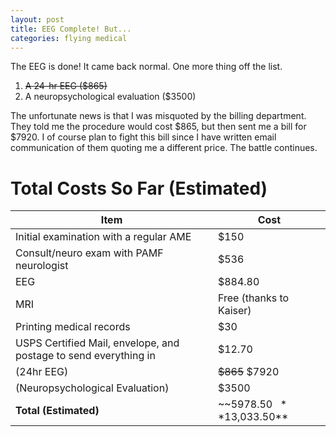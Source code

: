 ```yaml
---
layout: post
title: EEG Complete! But...
categories: flying medical
---
```


The EEG is done! It came back normal. One more thing off the list.

1. ~~A 24-hr EEG ($865)~~
2. A neuropsychological evaluation ($3500)

The unfortunate news is that I was misquoted by the billing department. They
told me the procedure would cost $865, but then sent me a bill for $7920. I of
course plan to fight this bill since I have written email communication of them
quoting me a different price. The battle continues.

# Total Costs So Far (Estimated)

| Item                                                              | Cost                        |
| ----------------------------------------------------------------- | --------------------------- |
| Initial examination with a regular AME                            | $150                        |
| Consult/neuro exam with PAMF neurologist                          | $536                        |
| EEG                                                               | $884.80                     |
| MRI                                                               | Free (thanks to Kaiser)     |
| Printing medical records                                          | $30                         |
| USPS Certified Mail, envelope, and postage to send everything in  | $12.70                      |
| (24hr EEG)                                                        | ~~$865~~ $7920              |
| (Neuropsychological Evaluation)                                   | $3500                       |
| **Total (Estimated)**                                             | ~~$5978.50~~ **$13,033.50** |